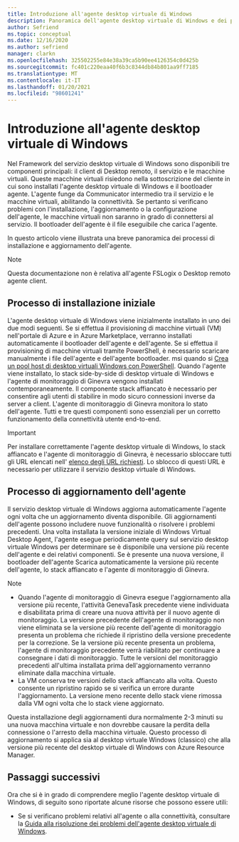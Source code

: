```yaml
---
title: Introduzione all'agente desktop virtuale di Windows
description: Panoramica dell'agente desktop virtuale di Windows e dei processi di aggiornamento.
author: Sefriend
ms.topic: conceptual
ms.date: 12/16/2020
ms.author: sefriend
manager: clarkn
ms.openlocfilehash: 325502255e84e38a39ca5b90ee4126354c0d425b
ms.sourcegitcommit: fc401c220eaa40f6b3c8344db84b801aa9ff7185
ms.translationtype: MT
ms.contentlocale: it-IT
ms.lasthandoff: 01/20/2021
ms.locfileid: "98601241"
---
```

# <a name="get-started-with-the-windows-virtual-desktop-agent"></a>Introduzione all'agente desktop virtuale di Windows

Nel Framework del servizio desktop virtuale di Windows sono disponibili tre componenti principali: il client di Desktop remoto, il servizio e le macchine virtuali. Queste macchine virtuali risiedono nella sottoscrizione del cliente in cui sono installati l'agente desktop virtuale di Windows e il bootloader agente. L'agente funge da Communicator intermedio tra il servizio e le macchine virtuali, abilitando la connettività. Se pertanto si verificano problemi con l'installazione, l'aggiornamento o la configurazione dell'agente, le macchine virtuali non saranno in grado di connettersi al servizio. Il bootloader dell'agente è il file eseguibile che carica l'agente. 

In questo articolo viene illustrata una breve panoramica dei processi di installazione e aggiornamento dell'agente.

>[!NOTE]
>Questa documentazione non è relativa all'agente FSLogix o Desktop remoto agente client.


## <a name="initial-installation-process"></a>Processo di installazione iniziale

L'agente desktop virtuale di Windows viene inizialmente installato in uno dei due modi seguenti. Se si effettua il provisioning di macchine virtuali (VM) nell'portale di Azure e in Azure Marketplace, verranno installati automaticamente il bootloader dell'agente e dell'agente. Se si effettua il provisioning di macchine virtuali tramite PowerShell, è necessario scaricare manualmente i file dell'agente e dell'agente bootloader. msi quando si [Crea un pool host di desktop virtuali Windows con PowerShell](create-host-pools-powershell.md#register-the-virtual-machines-to-the-windows-virtual-desktop-host-pool). Quando l'agente viene installato, lo stack side-by-side di desktop virtuale di Windows e l'agente di monitoraggio di Ginevra vengono installati contemporaneamente. Il componente stack affiancato è necessario per consentire agli utenti di stabilire in modo sicuro connessioni inverse da server a client. L'agente di monitoraggio di Ginevra monitora lo stato dell'agente. Tutti e tre questi componenti sono essenziali per un corretto funzionamento della connettività utente end-to-end.

>[!IMPORTANT]
>Per installare correttamente l'agente desktop virtuale di Windows, lo stack affiancato e l'agente di monitoraggio di Ginevra, è necessario sbloccare tutti gli URL elencati nell' [elenco degli URL richiesti](safe-url-list.md#virtual-machines). Lo sblocco di questi URL è necessario per utilizzare il servizio desktop virtuale di Windows.

## <a name="agent-update-process"></a>Processo di aggiornamento dell'agente

Il servizio desktop virtuale di Windows aggiorna automaticamente l'agente ogni volta che un aggiornamento diventa disponibile. Gli aggiornamenti dell'agente possono includere nuove funzionalità o risolvere i problemi precedenti. Una volta installata la versione iniziale di Windows Virtual Desktop Agent, l'agente esegue periodicamente query sul servizio desktop virtuale Windows per determinare se è disponibile una versione più recente dell'agente e dei relativi componenti. Se è presente una nuova versione, il bootloader dell'agente Scarica automaticamente la versione più recente dell'agente, lo stack affiancato e l'agente di monitoraggio di Ginevra.

>[!NOTE]
>- Quando l'agente di monitoraggio di Ginevra esegue l'aggiornamento alla versione più recente, l'attività GenevaTask precedente viene individuata e disabilitata prima di creare una nuova attività per il nuovo agente di monitoraggio. La versione precedente dell'agente di monitoraggio non viene eliminata se la versione più recente dell'agente di monitoraggio presenta un problema che richiede il ripristino della versione precedente per la correzione. Se la versione più recente presenta un problema, l'agente di monitoraggio precedente verrà riabilitato per continuare a consegnare i dati di monitoraggio. Tutte le versioni del monitoraggio precedenti all'ultima installata prima dell'aggiornamento verranno eliminate dalla macchina virtuale.
>- La VM conserva tre versioni dello stack affiancato alla volta. Questo consente un ripristino rapido se si verifica un errore durante l'aggiornamento. La versione meno recente dello stack viene rimossa dalla VM ogni volta che lo stack viene aggiornato.

Questa installazione degli aggiornamenti dura normalmente 2-3 minuti su una nuova macchina virtuale e non dovrebbe causare la perdita della connessione o l'arresto della macchina virtuale. Questo processo di aggiornamento si applica sia al desktop virtuale Windows (classico) che alla versione più recente del desktop virtuale di Windows con Azure Resource Manager.

## <a name="next-steps"></a>Passaggi successivi

Ora che si è in grado di comprendere meglio l'agente desktop virtuale di Windows, di seguito sono riportate alcune risorse che possono essere utili:

- Se si verificano problemi relativi all'agente o alla connettività, consultare la [Guida alla risoluzione dei problemi dell'agente desktop virtuale di Windows](troubleshoot-agent.md).